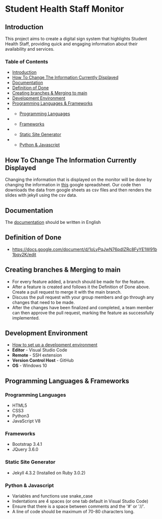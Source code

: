 # Student Health Staff Monitor

## Introduction

This project aims to create a digital sign system that highlights Student Health Staff, providing quick and engaging information about their availability and services.

### Table of Contents
+ [Introduction](README.md#introduction)
+ [How To Change The Information Currently Displayed](README.md#how-to-change-the-information-currently-displayed)
+ [Documentation](README.md#Documentation)
+ [Definition of Done](README.md#definition-of-done)
+ [Creating branches & Merging to main](README.md#creating-branches--merging-to-main)
+ [Development Environment](README.md#development-environment)
+ [Programming Languages & Frameworks](README.md#Programming-Languages-&-Frameworks)
+ + [Programming Languages](README.md#programming-languages)
+ + [Frameworks](README.md#frameworks)
+ + [Static Site Generator](README.md#static-site-generator)
+ + [Python & Javascript](README.md#python--javascript)


## How To Change The Information Currently Displayed
Changing the information that is displayed on the monitor will be done by changing the information in [this](https://docs.google.com/spreadsheets/d/1qY1KYAY-AjFh2DWsjiVwOVj2qqJ29kpSs_YaBHi-TEs) google spreadsheet. Our code then downloads the data from google sheets as csv files and then renders the slides with jekyll using the csv data.

## Documentation
The [documentation](documentation.md) should be written in English

## Definition of Done
+ https://docs.google.com/document/d/1oLyPqJwN76pdIZRc8FyYE1W91b1bqy2K/edit

## Creating branches & Merging to main
+ For every feature added, a branch should be made for the feature.
+ After a feature is created and follows it the Definition of Done above. Create a pull request to merge it with the main branch.
+ Discuss the pull request with your group members and go through any changes that need to be made.
+ After the changes have been finalized and completed, a team member can then approve the pull request, marking the feature as successfully implemented. 

## Development Environment
+ [How to set up a development environment](documentation.md#set-up-development-environment)
+ **Editor** - Visual Studio Code
+ **Remote** - SSH extension
+ **Version Control Host** - GitHub
+ **OS** - Windows 10

## Programming Languages & Frameworks

### Programming Languages
+ HTML5
+ CSS3
+ Python3
+ JavaScript V8

### Frameworks
+ Bootstrap 3.4.1
+ JQuery 3.6.0

### Static Site Generator
+ Jekyll 4.3.2 (Installed on Ruby 3.0.2)


### Python & Javascript
+ Variables and functions use snake_case
+ Indentations are 4 spaces (or one tab default in Visual Studio Code)
+ Ensure that there is a space between comments and the '#' or '//'.
+ A line of code should be maximum of 70-80 characters long.